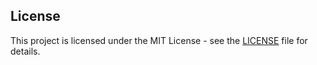 ## License
This project is licensed under the MIT License - see the [LICENSE](LICENSE) file for details.



